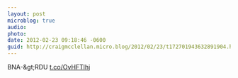 ```yaml
---
layout: post
microblog: true
audio: 
photo: 
date: 2012-02-23 09:18:46 -0600
guid: http://craigmcclellan.micro.blog/2012/02/23/t172701943632891904.html
---
```

BNA-&amp;gt;RDU [t.co/OvHFTlhj](http://t.co/OvHFTlhj)
